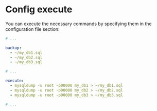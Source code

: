 # Config execute

You can execute the necessary commands by specifying them in the configuration file section:

```yaml
# ...

backup:
  - ~/my_db1.sql
  - ~/my_db2.sql
  - ~/my_db3.sql

# ...

execute:
  - mysqldump -u root -p00000 my_db1 > ~/my_db1.sql
  - mysqldump -u root -p00000 my_db2 > ~/my_db2.sql
  - mysqldump -u root -p00000 my_db3 > ~/my_db3.sql

# ...
```
